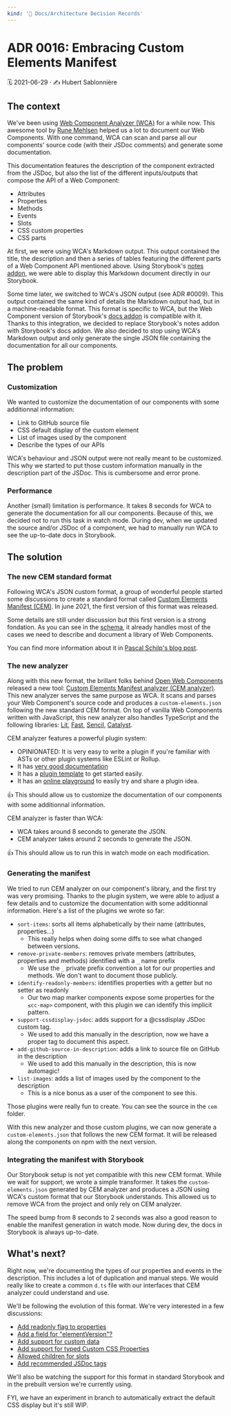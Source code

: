 ```yaml
---
kind: '📌 Docs/Architecture Decision Records'
---
```

# ADR 0016: Embracing Custom Elements Manifest

🗓️ 2021-06-29 · ✍️ Hubert Sablonnière

## The context

We've been using [Web Component Analyzer (WCA)](https://github.com/runem/web-component-analyzer) for a while now.
This awesome tool by [Rune Mehlsen](https://github.com/runem) helped us a lot to document our Web Components.
With one command, WCA can scan and parse all our components' source code (with their JSDoc comments) and generate some documentation.

This documentation features the description of the component extracted from the JSDoc, but also the list of the different inputs/outputs that compose the API of a Web Component:

* Attributes
* Properties
* Methods
* Events
* Slots
* CSS custom properties
* CSS parts

At first, we were using WCA's Markdown output.
This output contained the title, the description and then a series of tables featuring the different parts of a Web Component API mentioned above.
Using Storybook's [notes addon](https://storybook.js.org/addons/@storybook/addon-notes), we were able to display this Markdown document directly in our Storybook.

Some time later, we switched to WCA's JSON output (see ADR #0009).
This output contained the same kind of details the Markdown output had, but in a machine-readable format.
This format is specific to WCA, but the Web Component version of Storybook's [docs addon](https://storybook.js.org/addons/@storybook/addon-docs/) is compatible with it.
Thanks to this integration, we decided to replace Storybook's notes addon with Storybook's docs addon.
We also decided to stop using WCA's Markdown output and only generate the single JSON file containing the documentation for all our components.

## The problem

### Customization

We wanted to customize the documentation of our components with some additionnal information:

* Link to GitHub source file
* CSS default display of the custom element
* List of images used by the component
* Describe the types of our APIs

WCA's behaviour and JSON output were not really meant to be customized.
This why we started to put those custom information manually in the description part of the JSDoc.
This is cumbersome and error prone.

### Performance

Another (small) limitation is performance.
It takes 8 seconds for WCA to generate the documentation for all our components.
Because of this, we decided not to run this task in watch mode.
During dev, when we updated the source and/or JSDoc of a component, we had to manually run WCA to see the up-to-date docs in Storybook. 

## The solution

### The new CEM standard format

Following WCA's JSON custom format, a group of wonderful people started some discussions to create a standard format called [Custom Elements Manifest (CEM)](https://github.com/webcomponents/custom-elements-manifest).
In june 2021, the first version of this format was released.

Some details are still under discussion but this first version is a strong fondation.
As you can see in the [schema](https://github.com/webcomponents/custom-elements-manifest/blob/master/schema.d.ts), it already handles most of the cases we need to describe and document a library of Web Components.

You can find more information about it in [Pascal Schilp's blog post](https://dev.to/open-wc/introducing-custom-elements-manifest-gkk).

### The new analyzer

Along with this new format, the brillant folks behind [Open Web Components](https://open-wc.org/) released a new tool: [Custom Elements Manifest analyzer (CEM analyzer)](https://github.com/open-wc/custom-elements-manifest/tree/master/packages/analyzer).
This new analyzer serves the same purpose as WCA.
It scans and parses your Web Component's source code and produces a `custom-elements.json` following the new standard CEM format.
On top of vanilla Web Components written with JavaScript, this new analyzer also handles TypeScript and the following libraries: [Lit](https://lit.dev/), [Fast](https://github.com/microsoft/fast), [Sencil](https://stenciljs.com/), [Catalyst](https://github.github.io/catalyst/).

CEM analyzer features a powerful plugin system:

* OPINIONATED: It is very easy to write a plugin if you're familiar with ASTs or other plugin systems like ESLint or Rollup.
* It has [very good documentation](https://github.com/open-wc/custom-elements-manifest/blob/master/packages/analyzer/docs/plugins.md)
* It has a [plugin template](https://github.com/open-wc/cem-plugin-template) to get started easily. 
* It has an [online playground](https://custom-elements-manifest.netlify.app) to easily try and share a plugin idea.

👍 This should allow us to customize the documentation of our components with some additionnal information.

CEM analyzer is faster than WCA:

* WCA takes around 8 seconds to generate the JSON.
* CEM analyzer takes around 2 seconds to generate the JSON.

👍 This should allow us to run this in watch mode on each modification.

### Generating the manifest

We tried to run CEM analyzer on our component's library, and the first try was very promising.
Thanks to the plugin system, we were able to adjust a few details and to customize the documentation with some additionnal information.
Here's a list of the plugins we wrote so far:

* `sort-items`: sorts all items alphabetically by their name (attributes, properties...)
  * This really helps when doing some diffs to see what changed between versions.
* `remove-private-members`: removes private members (attributes, properties and methods) identified with a `_` name prefix
  * We use the `_` private prefix convention a lot for our properties and methods. We don't want to document those publicly.
* `identify-readonly-members`: identifies properties with a getter but no setter as readonly
  * Our two map marker components expose some properties for the `≤cc-map>` component, with this plugin we can identify this implicit pattern.
* `support-cssdisplay-jsdoc`: adds support for a @cssdisplay JSDoc custom tag.
  * We used to add this manually in the description, now we have a proper tag to document this aspect.
* `add-github-source-in-description`: adds a link to source file on GitHub in the description
  * We used to add this manually in the description, this is now automagic!
* `list-images`: adds a list of images used by the component to the description
  * This is a nice bonus as a user of the component to see this.

Those plugins were really fun to create.
You can see the source in the `cem` folder.

With this new analyzer and those custom plugins, we can now generate a `custom-elements.json` that follows the new CEM format.
It will be released along the components on npm with the next version.

### Integrating the manifest with Storybook

Our Storybook setup is not yet compatible with this new CEM format.
While we wait for support, we wrote a simple transformer.
It takes the `custom-elements.json` generated by CEM analyzer and produces a JSON using WCA's custom format that our Storybook understands.
This allowed us to remove WCA from the project and only rely on CEM analyzer.

The speed bump from 8 seconds to 2 seconds was also a good reason to enable the manifest generation in watch mode.
Now during dev, the docs in Storybook is always up-to-date.

## What's next?

Right now, we're documenting the types of our properties and events in the description.
This includes a lot of duplication and manual steps.
We would really like to create a common `d.ts` file with our interfaces that CEM analyzer could understand and use.

We'll be following the evolution of this format.
We're very interested in a few discussions:

* [Add readonly flag to properties](https://github.com/webcomponents/custom-elements-manifest/issues/34)
* [Add a field for "elementVersion"?](https://github.com/webcomponents/custom-elements-manifest/issues/47)
* [Add support for custom data](https://github.com/webcomponents/custom-elements-manifest/issues/38)
* [Add support for typed Custom CSS Properties](https://github.com/webcomponents/custom-elements-manifest/issues/68)
* [Allowed children for slots](https://github.com/webcomponents/custom-elements-manifest/issues/46)
* [Add recommended JSDoc tags](https://github.com/webcomponents/custom-elements-manifest/issues/42)

We'll also be watching the support for this format in standard Storybook and in the prebuilt version we're currently using.

FYI, we have an experiment in branch to automatically extract the default CSS display but it's still WIP.
